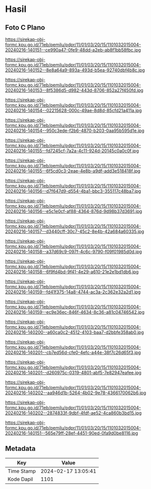 # Hasil

## Foto C Plano

https://sirekap-obj-formc.kpu.go.id/71eb/pemilu/pdpr/11/01/03/20/15/1101032015004-20240216-140151--ce990a47-0fe9-48dd-a2eb-ab8f1bb58fbc.jpg

https://sirekap-obj-formc.kpu.go.id/71eb/pemilu/pdpr/11/01/03/20/15/1101032015004-20240216-140152--8e8a64a9-893a-493d-b5ea-92740dbf4b8c.jpg

https://sirekap-obj-formc.kpu.go.id/71eb/pemilu/pdpr/11/01/03/20/15/1101032015004-20240216-140153--8f5386d5-d982-443d-8706-852a27f450fd.jpg

https://sirekap-obj-formc.kpu.go.id/71eb/pemilu/pdpr/11/01/03/20/15/1101032015004-20240216-140154--02215628-000c-49ae-8d8d-85cfd21a411a.jpg

https://sirekap-obj-formc.kpu.go.id/71eb/pemilu/pdpr/11/01/03/20/15/1101032015004-20240216-140154--950c3ede-f2b6-4870-b203-0aa95b595d1e.jpg

https://sirekap-obj-formc.kpu.go.id/71eb/pemilu/pdpr/11/01/03/20/15/1101032015004-20240216-140155--fd7245cf-7a2a-4c11-924d-20145c0a0c0f.jpg

https://sirekap-obj-formc.kpu.go.id/71eb/pemilu/pdpr/11/01/03/20/15/1101032015004-20240216-140155--6f5cd0c3-2eae-4e8b-a9df-add3e518418f.jpg

https://sirekap-obj-formc.kpu.go.id/71eb/pemilu/pdpr/11/01/03/20/15/1101032015004-20240216-140156--d7f647d9-d554-4ba1-bbc3-355117c48ba7.jpg

https://sirekap-obj-formc.kpu.go.id/71eb/pemilu/pdpr/11/01/03/20/15/1101032015004-20240216-140156--e5c1e0cf-af88-4364-876d-9d98b37d3691.jpg

https://sirekap-obj-formc.kpu.go.id/71eb/pemilu/pdpr/11/01/03/20/15/1101032015004-20240216-140157--d3440cff-30c7-45c2-8e4b-42a684a60335.jpg

https://sirekap-obj-formc.kpu.go.id/71eb/pemilu/pdpr/11/01/03/20/15/1101032015004-20240216-140158--a37d69c9-097f-4c6c-9790-f09f01985d0d.jpg

https://sirekap-obj-formc.kpu.go.id/71eb/pemilu/pdpr/11/01/03/20/15/1101032015004-20240216-140158--6f9fd4bd-9f41-4e29-a610-21e2e1bd1db6.jpg

https://sirekap-obj-formc.kpu.go.id/71eb/pemilu/pdpr/11/01/03/20/15/1101032015004-20240216-140159--fd41f375-14a8-4744-ac3a-2c362e32a2d1.jpg

https://sirekap-obj-formc.kpu.go.id/71eb/pemilu/pdpr/11/01/03/20/15/1101032015004-20240216-140159--ec9e36ec-846f-4634-8c36-a81c04746542.jpg

https://sirekap-obj-formc.kpu.go.id/71eb/pemilu/pdpr/11/01/03/20/15/1101032015004-20240216-140200--a60ca0c2-4512-4103-baa7-d2bbfe358ab0.jpg

https://sirekap-obj-formc.kpu.go.id/71eb/pemilu/pdpr/11/01/03/20/15/1101032015004-20240216-140201--cb7ed56d-cfe0-4efc-a44e-38f7c26d65f3.jpg

https://sirekap-obj-formc.kpu.go.id/71eb/pemilu/pdpr/11/01/03/20/15/1101032015004-20240216-140201--d260975c-0319-4801-abf5-7e82947eafee.jpg

https://sirekap-obj-formc.kpu.go.id/71eb/pemilu/pdpr/11/01/03/20/15/1101032015004-20240216-140202--aa946d1b-5264-4b02-9e78-4366170062b6.jpg

https://sirekap-obj-formc.kpu.go.id/71eb/pemilu/pdpr/11/01/03/20/15/1101032015004-20240216-140202--2874833f-9dbf-4fdf-ae52-4ca860b3bd15.jpg

https://sirekap-obj-formc.kpu.go.id/71eb/pemilu/pdpr/11/01/03/20/15/1101032015004-20240216-140151--565e79ff-28ef-4451-90ed-0fa9d0be8116.jpg


## Metadata

| Key        | Value               |
| ---------- | ------------------- |
| Time Stamp | 2024-02-17 13:05:41 |
| Kode Dapil | 1101                |




